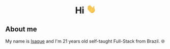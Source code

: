 # <p align="center">Hi <img src="https://raw.githubusercontent.com/parth-27/parth-27/master/Hi.gif" width="30px"> </p>
## About me
<p> My name is <a href="https://github.com/harry-fruit" target="_blank">Isaque</a> and I'm 21 years old self-taught Full-Stack from Brazil. 🌐 </p>

<!--
**harry-fruit/harry-fruit** is a ✨ _special_ ✨ repository because its `README.md` (this file) appears on your GitHub profile.

Here are some ideas to get you started:

- 🔭 I’m currently working on ...
- 🌱 I’m currently learning ...
- 👯 I’m looking to collaborate on ...
- 🤔 I’m looking for help with ...
- 💬 Ask me about ...
- 📫 How to reach me: ...
- 😄 Pronouns: ...
- ⚡ Fun fact: ...
-->
